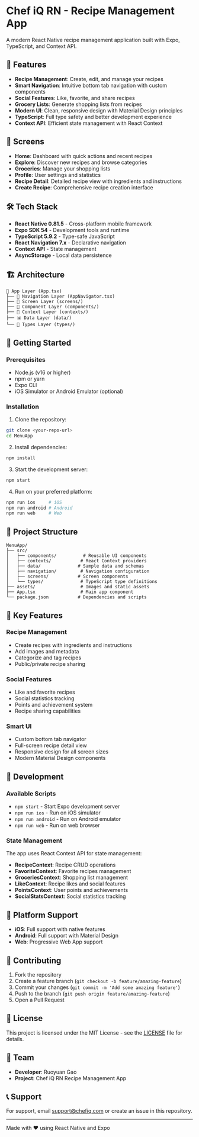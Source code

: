 # Chef iQ RN - Recipe Management App

A modern React Native recipe management application built with Expo, TypeScript, and Context API.

## 🚀 Features

- **Recipe Management**: Create, edit, and manage your recipes
- **Smart Navigation**: Intuitive bottom tab navigation with custom components
- **Social Features**: Like, favorite, and share recipes
- **Grocery Lists**: Generate shopping lists from recipes
- **Modern UI**: Clean, responsive design with Material Design principles
- **TypeScript**: Full type safety and better development experience
- **Context API**: Efficient state management with React Context

## 📱 Screens

- **Home**: Dashboard with quick actions and recent recipes
- **Explore**: Discover new recipes and browse categories
- **Groceries**: Manage your shopping lists
- **Profile**: User settings and statistics
- **Recipe Detail**: Detailed recipe view with ingredients and instructions
- **Create Recipe**: Comprehensive recipe creation interface

## 🛠️ Tech Stack

- **React Native 0.81.5** - Cross-platform mobile framework
- **Expo SDK 54** - Development tools and runtime
- **TypeScript 5.9.2** - Type-safe JavaScript
- **React Navigation 7.x** - Declarative navigation
- **Context API** - State management
- **AsyncStorage** - Local data persistence

## 🏗️ Architecture

```
📱 App Layer (App.tsx)
├── 🧭 Navigation Layer (AppNavigator.tsx)
├── 🎯 Screen Layer (screens/)
├── 🧩 Component Layer (components/)
├── 🔄 Context Layer (contexts/)
├── 📊 Data Layer (data/)
└── 🎨 Types Layer (types/)
```

## 🚀 Getting Started

### Prerequisites

- Node.js (v16 or higher)
- npm or yarn
- Expo CLI
- iOS Simulator or Android Emulator (optional)

### Installation

1. Clone the repository:
```bash
git clone <your-repo-url>
cd MenuApp
```

2. Install dependencies:
```bash
npm install
```

3. Start the development server:
```bash
npm start
```

4. Run on your preferred platform:
```bash
npm run ios     # iOS
npm run android # Android
npm run web     # Web
```

## 📁 Project Structure

```
MenuApp/
├── src/
│   ├── components/          # Reusable UI components
│   ├── contexts/           # React Context providers
│   ├── data/              # Sample data and schemas
│   ├── navigation/         # Navigation configuration
│   ├── screens/           # Screen components
│   └── types/              # TypeScript type definitions
├── assets/                 # Images and static assets
├── App.tsx                 # Main app component
└── package.json           # Dependencies and scripts
```

## 🎨 Key Features

### Recipe Management
- Create recipes with ingredients and instructions
- Add images and metadata
- Categorize and tag recipes
- Public/private recipe sharing

### Social Features
- Like and favorite recipes
- Social statistics tracking
- Points and achievement system
- Recipe sharing capabilities

### Smart UI
- Custom bottom tab navigator
- Full-screen recipe detail view
- Responsive design for all screen sizes
- Modern Material Design components

## 🔧 Development

### Available Scripts

- `npm start` - Start Expo development server
- `npm run ios` - Run on iOS simulator
- `npm run android` - Run on Android emulator
- `npm run web` - Run on web browser

### State Management

The app uses React Context API for state management:

- **RecipeContext**: Recipe CRUD operations
- **FavoriteContext**: Favorite recipes management
- **GroceriesContext**: Shopping list management
- **LikeContext**: Recipe likes and social features
- **PointsContext**: User points and achievements
- **SocialStatsContext**: Social statistics tracking

## 📱 Platform Support

- **iOS**: Full support with native features
- **Android**: Full support with Material Design
- **Web**: Progressive Web App support

## 🤝 Contributing

1. Fork the repository
2. Create a feature branch (`git checkout -b feature/amazing-feature`)
3. Commit your changes (`git commit -m 'Add some amazing feature'`)
4. Push to the branch (`git push origin feature/amazing-feature`)
5. Open a Pull Request

## 📄 License

This project is licensed under the MIT License - see the [LICENSE](LICENSE) file for details.

## 👥 Team

- **Developer**: Ruoyuan Gao
- **Project**: Chef iQ RN Recipe Management App

## 📞 Support

For support, email support@chefiq.com or create an issue in this repository.

---

Made with ❤️ using React Native and Expo